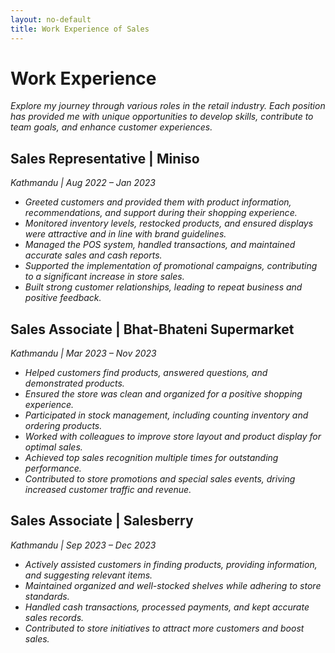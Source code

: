 ```yaml
---
layout: no-default
title: Work Experience of Sales
---
```


# Work Experience

*Explore my journey through various roles in the retail industry. Each position has provided me with unique opportunities to develop skills, contribute to team goals, and enhance customer experiences.*

## Sales Representative | Miniso
*Kathmandu | Aug 2022 – Jan 2023*
- *Greeted customers and provided them with product information, recommendations, and support during their shopping experience.*
- *Monitored inventory levels, restocked products, and ensured displays were attractive and in line with brand guidelines.*
- *Managed the POS system, handled transactions, and maintained accurate sales and cash reports.*
- *Supported the implementation of promotional campaigns, contributing to a significant increase in store sales.*
- *Built strong customer relationships, leading to repeat business and positive feedback.*

## Sales Associate | Bhat-Bhateni Supermarket
*Kathmandu | Mar 2023 – Nov 2023*
- *Helped customers find products, answered questions, and demonstrated products.*
- *Ensured the store was clean and organized for a positive shopping experience.*
- *Participated in stock management, including counting inventory and ordering products.*
- *Worked with colleagues to improve store layout and product display for optimal sales.*
- *Achieved top sales recognition multiple times for outstanding performance.*
- *Contributed to store promotions and special sales events, driving increased customer traffic and revenue.*

## Sales Associate | Salesberry
*Kathmandu | Sep 2023 – Dec 2023*
- *Actively assisted customers in finding products, providing information, and suggesting relevant items.*
- *Maintained organized and well-stocked shelves while adhering to store standards.*
- *Handled cash transactions, processed payments, and kept accurate sales records.*
- *Contributed to store initiatives to attract more customers and boost sales.*
